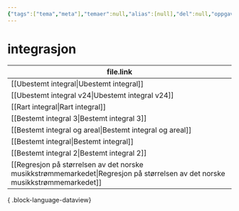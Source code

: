 ```yaml
---
{"tags":["tema","meta"],"temaer":null,"alias":[null],"del":null,"oppgave":null,"fag":null,"eksamen":null,"dg-publish":true,"title":"integrasjon","date":"2023-06-01","modified":"2023-06-01","permalink":"/temaer/integrasjon/","dgPassFrontmatter":true}
---
```



# integrasjon
| file.link                                                                                                                       |
| ------------------------------------------------------------------------------------------------------------------------------- |
| [[Ubestemt integral\|Ubestemt integral]]                                                                                     |
| [[Ubestemt integral v24\|Ubestemt integral v24]]                                                                             |
| [[Rart integral\|Rart integral]]                                                                                             |
| [[Bestemt integral 3\|Bestemt integral 3]]                                                                                   |
| [[Bestemt integral og areal\|Bestemt integral og areal]]                                                                     |
| [[Bestemt integral\|Bestemt integral]]                                                                                       |
| [[Bestemt integral 2\|Bestemt integral 2]]                                                                                   |
| [[Regresjon på størrelsen av det norske musikkstrømmemarkedet\|Regresjon på størrelsen av det norske musikkstrømmemarkedet]] |

{ .block-language-dataview}
